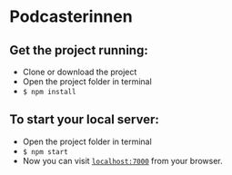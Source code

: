 # Podcasterinnen

## Get the project running:

  * Clone or download the project
  * Open the project folder in terminal
  * `$ npm install`

## To start your local server:

  * Open the project folder in terminal
  * `$ npm start`
  * Now you can visit [`localhost:7000`](http://localhost:7000) from your browser.
